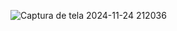 ![Captura de tela 2024-11-24 212036](https://github.com/user-attachments/assets/1d2f5b45-d36b-43c6-a6b2-2dd41c600608)
